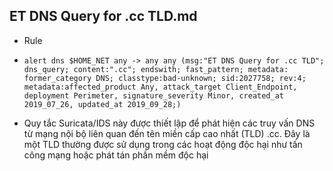 ## ET DNS Query for .cc TLD.md

* Rule

* `alert dns $HOME_NET any -> any any (msg:"ET DNS Query for .cc TLD"; dns_query; content:".cc"; endswith; fast_pattern; metadata: former_category DNS; classtype:bad-unknown; sid:2027758; rev:4; metadata:affected_product Any, attack_target Client_Endpoint, deployment Perimeter, signature_severity Minor, created_at 2019_07_26, updated_at 2019_09_28;)`

* Quy tắc Suricata/IDS này được thiết lập để phát hiện các truy vấn DNS từ mạng nội bộ liên quan đến tên miền cấp cao nhất (TLD) .cc. Đây là một TLD thường được sử dụng trong các hoạt động độc hại như tấn công mạng hoặc phát tán phần mềm độc hại

